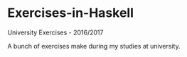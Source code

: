 # Exercises-in-Haskell

University Exercises - 2016/2017

A bunch of exercises make during my studies at university.